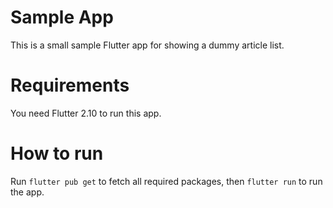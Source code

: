 # Sample App

This is a small sample Flutter app for showing a dummy article list.

# Requirements

You need Flutter 2.10 to run this app.

# How to run

Run `flutter pub get` to fetch all required packages, then `flutter run` to run the app.